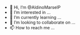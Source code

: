 - 👋 Hi, I’m @AldinoMarselP
- 👀 I’m interested in ...
- 🌱 I’m currently learning ...
- 💞️ I’m looking to collaborate on ...
- 📫 How to reach me ...

<!---
AldinoMarselP/AldinoMarselP is a ✨ special ✨ repository because its `README.md` (this file) appears on your GitHub profile.
You can click the Preview link to take a look at your changes.
--->
